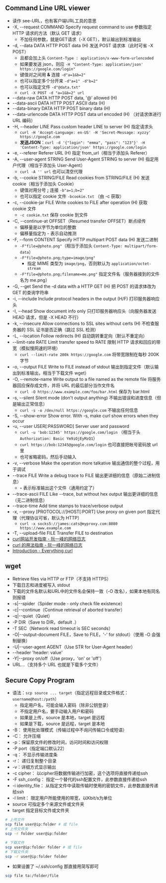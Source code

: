 ## Command Line URL viewer

* 读作 see-URL，也有客户端URL工具的意思
* -X, --request COMMAND  Specify request command to use 参数指定 HTTP 请求的方法（默认 GET 请求）
  * 不加任何参数，就是GET请求（-X GET），默认输出到标准输出
* -d, --data DATA     HTTP POST data (H) 发送 POST 请求体（此时可省 -X POST）
  * 且都会加上头 `Content-Type : application/x-www-form-urlencoded`
  * 如果要发送 json，则应 `-H "Content-Type: application/json' https://google.com/login"`
  * 键值对之间用 **&** 连接 `-d"a=1&b=2"`
  * 也可以指定多个分开来 `-d"a=1" -d"b=2"`
  * 也可以指定文件 `-d"@data.txt"`
  * `curl -X POST -d "a=1&b=2" url`
* --data-raw DATA  HTTP POST data, '@' allowed (H)
* --data-ascii DATA  HTTP POST ASCII data (H)
* --data-binary DATA  HTTP POST binary data (H)
* --data-urlencode DATA  HTTP POST data url encoded (H) （对请求体进行 URL 编码）
* -H, --header LINE   Pass custom header LINE to server (H)  指定请求头
  * `curl -H 'Accept-Language: en-US' -H 'Secret-Message: xyzzy' https://google.com`
  * **发送JSON**：`curl -d '{"login": "emma", "pass": "123"}' -H 'Content-Type: application/json' https://google.com/login`
* -e, --referer Referer URL (H) 指定 from_url（相当于添加头 Referer）
* -A, --user-agent STRING  Send User-Agent STRING to server (H) 指定用户代理（相当于添加头 User-Agent）
  * `curl -A '' url` 也可以清空代理
* -b, --cookie STRING/FILE  Read cookies from STRING/FILE (H) 发送 cookie（相当于添加头 Cookie）
  * 键值对用分号 **;** 连接 `-b"a=1;b=2"`
  * 也可以指定 cookie 文件 `-bcookie.txt` （由 -c 获取）
* -c, --cookie-jar FILE  Write cookies to FILE after operation (H) 获取 cookie 文件
  * `-c cookie.txt` 保存 cookie 到文件
* -C, --continue-at OFFSET（Resumed transfer OFFSET）断点续传
  * 偏移量是以字节为单位的整数
  * 偏移量指定为 - 表示自动推测
* -F, --form CONTENT  Specify HTTP multipart POST data (H) 发送二进制
  * `-F"file=@photo.png"`（相当于添加头 `Content-Type: multipart/form-data`）
  * `-F"file=@photo.png;type=image/png"`
    * 指定 MIME 类型为 `image/png`，否则默认为 `application/octet-stream`
  * `-F"file=@photo.png;filename=me.png"` 指定文件名（服务器接到的文件名为 me.png）
* -G, --get Send the -d data with a HTTP GET (H) 把 POST 的请求体改为 GET 的查询字符串
* -i, --include Include protocol headers in the output (H/F) 打印服务器响应头
* -I, --head Show document info only 只打印服务器响应头（向服务器发送 HEAD 请求，但是 -X HEAD 不行）
* -k, --insecure Allow connections to SSL sites without certs (H) 不检查服务器的 SSL 证书是否正确（跳过 SSL 检测）
* -L, --location Follow redirects (H) 自动跳转重定向（默认不重定向）
* --limit-rate RATE  Limit transfer speed to RATE 限制 HTTP 请求和回应的带宽（模拟慢网速的环境）
  * `curl --limit-rate 200k https://google.com` 将带宽限制在每秒 200K 字节
* -o, --output FILE   Write to FILE instead of stdout 输出到指定文件（默认输出到标准输出，相当于下载文件 wget）
* -O, --remote-name   Write output to a file named as the remote file 将服务器回应保存成文件，并将 URL 的最后部分当作文件名
  * `curl -O https://www.example.com/foo/bar.html` 保存为 bar.html
* -s, --silent Silent mode (don't output anything)  不输出错误和进度信息（但是输出正常信息）
  * `curl -s -o /dev/null https://google.com` 不输出任何信息
* -S, --show-error    Show error. With -s, make curl show errors when they occur
* -u, --user USER[:PASSWORD]  Server user and password
  * `curl -u 'bob:12345' https://google.com/login` （相当于头 `Authorization: Basic Ym9iOjEyMzQ1`）
  * `curl https://bob:12345@google.com/login` 也可直接把帐号密码放 url 里
  * 也可省略密码，然后手动输入
* -v, --verbose Make the operation more talkative 输出通信的整个过程，用于调试
* --trace FILE Write a debug trace to FILE 输出更详细的信息（原始二进制信息）
  * **-** 表示标准输出这个文件（通用约定了）
* --trace-ascii FILE  Like --trace, but without hex output 输出更详细的信息（无二进制信息）
* --trace-time    Add time stamps to trace/verbose output
* -x, --proxy [PROTOCOL://]HOST[:PORT]  Use proxy on given port 指定代理（代理协议可省，默认为 HTTP）
  * `curl -x socks5://james:cats@myproxy.com:8080 https://www.example.com`
* -T, --upload-file FILE  Transfer FILE to destination
* [curl网站开发指南 - 阮一峰的网络日志](https://www.ruanyifeng.com/blog/2011/09/curl.html)
* [curl 的用法指南 - 阮一峰的网络日志](https://www.ruanyifeng.com/blog/2019/09/curl-reference.html)
* [Introduction - Everything curl](https://app.gitbook.com/@curl-1/s/everything-curl/)

## wget

* Retrieve files via HTTP or FTP（不支持 HTTPS）
* 下载日志和进度被写入 stdout
* 下载的文件名默认和URL中的文件名会保持一致（-O 改名），如果本地有同名则报错
* -s|--spider（Spider mode - only check file existence）
* -c|--continue（Continue retrieval of aborted transfer）
* -q|--quiet（Quiet）
* -P DIR（Save to DIR，default .）
* -T SEC（Network read timeout is SEC seconds）
* -O|--output-document FILE，Save to FILE，'-' for stdout）（使用 -O 会强制替换）
* -U|--user-agent AGENT（Use STR for User-Agent header）
* --header 'header: value'
* -Y|--proxy on/off（Use proxy，'on' or 'off'）
* URL...（支持多个 URL 也就是下载多个文件）

## Secure Copy Program

* 语法：`scp source ... target`（指定远程目录或文件格式：`username@host:/path`）
  * 指定用户名，可能会输入密码（除非公钥登录）
  * 不指定用户名，要手动输入用户和密码
  * 如果是上传，source 是本地，target 是远程
  * 如果是下载，source 是远程，target 是本地
* -B： 使用批处理模式（传输过程中不询问传输口令或短语）
* -C： 允许压缩
* -p：保留原文件的修改时间，访问时间和访问权限
* -P port（指定端口默认22）
* -q： 不显示传输进度条
* -r： 递归复制整个目录
* -v：详细方式显示输出
* -c cipher： 以cipher将数据传输进行加密，这个选项将直接传递给ssh
* -F ssh_config： 指定一个替代的ssh配置文件，此参数直接传递给ssh
* -i identity_file： 从指定文件中读取传输时使用的密钥文件，此参数直接传递给ssh
* -l limit： 限定用户所能使用的带宽，以Kbit/s为单位
* source 可指定多个来源文件或文件夹
* target 指定目标文件或文件夹

```sh
# 上传文件
scp file user@ip:folder # 或 file
# 上传文件夹
scp -r folder user@ip:folder 

# 下载文件
scp user@ip:folder folder # 或 file
# 下载文件夹
scp -r user@ip:folder folder
```

* 如果设置了 ~/.ssh/config 那直接用简写即可

```sh
scp file ta:/folder/file
```

